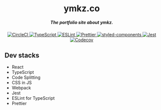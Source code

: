 <h1 align="center">ymkz.co</h1>

<h5 align="center">The portfolio site about ymkz.</h5>

<p align="center">
  <a href="https://circleci.com/gh/ymkz/ymkz.co">
    <img alt="CircleCI" src="https://flat.badgen.net/circleci/github/ymkz/ymkz.co">
  </a>
  <a href="https://github.com/Microsoft/TypeScript">
    <img alt="TypeScript" src="https://flat.badgen.net/badge/powered%20by/TypeScript/294E80">
  </a>
  <a href="https://github.com/eslint/eslint">
    <img alt="ESLint" src="https://flat.badgen.net/badge/lint%20with/eslint/4b32c3">
  </a>
  <a href="https://github.com/prettier/prettier">
    <img alt="Prettier" src="https://flat.badgen.net/badge/format%20with/prettier/ff69b4">
  </a>
  <a href="https://github.com/styled-components/styled-components">
    <img alt="styled-components" src="https://flat.badgen.net/badge/styled%20with/styled-components/orange">
  </a>
  <a href="https://github.com/facebook/jest">
    <img alt="Jest" src="https://flat.badgen.net/badge/tested%20with/jest/99424f">
  </a>
  <a href="https://codecov.io/gh/ymkz/ymkz.co">
    <img alt="Codecov" src="https://flat.badgen.net/codecov/c/github/ymkz/ymkz.co">
  </a>
</p>

## Dev stacks

- React
- TypeScript
- Code Splitting
- CSS in JS
- Webpack
- Jest
- ESLint for TypeScript
- Prettier
